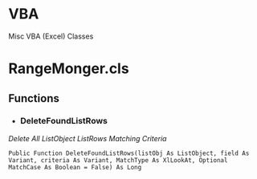 # VBA
Misc VBA (Excel) Classes

# RangeMonger.cls #
## Functions ##
- ### DeleteFoundListRows ###
_Delete All ListObject ListRows Matching Criteria_

```
Public Function DeleteFoundListRows(listObj As ListObject, field As Variant, criteria As Variant, MatchType As XlLookAt, Optional MatchCase As Boolean = False) As Long
```
